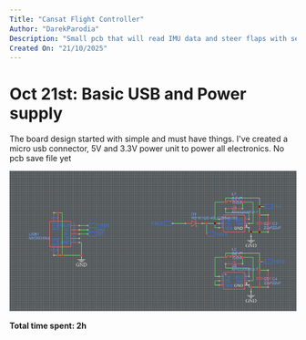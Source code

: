 ```yaml
---
Title: "Cansat Flight Controller"
Author: "DarekParodia"
Description: "Small pcb that will read IMU data and steer flaps with servos to desired location"
Created On: "21/10/2025"
---
```


# Oct 21st: Basic USB and Power supply

The board design started with simple and must have things. I've created a micro usb connector, 5V and 3.3V power unit to power all electronics. No pcb save file yet

![Schematic](screenshots/s1.png "Schematic")

**Total time spent: 2h**